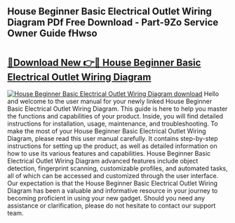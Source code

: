 ## House Beginner Basic Electrical Outlet Wiring Diagram PDf Free Download - Part-9Zo Service Owner Guide fHwso

# <h2><a href="http://dfh7hw.blite.top/?on=House+Beginner+Basic+Electrical+Outlet+Wiring+Diagram">🔗Download New 👉🔴 House Beginner Basic Electrical Outlet Wiring Diagram</a></h2>

[![House Beginner Basic Electrical Outlet Wiring Diagram download](https://i.imgur.com/lujVjoI.png)](http://dfh7hw.blite.top/?on=House+Beginner+Basic+Electrical+Outlet+Wiring+Diagram)
Hello and welcome to the user manual for your newly linked House Beginner Basic Electrical Outlet Wiring Diagram. This guide is here to help you master the functions and capabilities of your product. Inside, you will find detailed instructions for installation, usage, maintenance, and troubleshooting. To make the most of your House Beginner Basic Electrical Outlet Wiring Diagram, please read this user manual carefully. It contains step-by-step instructions for setting up the product, as well as detailed information on how to use its various features and capabilities. House Beginner Basic Electrical Outlet Wiring Diagram advanced features include object detection, fingerprint scanning, customizable profiles, and automated tasks, all of which can be accessed and customized through the user interface. Our expectation is that the House Beginner Basic Electrical Outlet Wiring Diagram has been a valuable and informative resource in your journey to becoming proficient in using your new gadget. Should you need any assistance or clarification, please do not hesitate to contact our support team.
